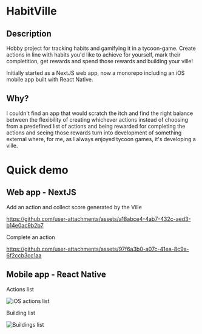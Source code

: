 # HabitVille

## Description

Hobby project for tracking habits and gamifying it in a tycoon-game. Create actions in line with habits you'd like to achieve for yourself, mark their completition, get rewards and spend those rewards and building your ville!

Initially started as a NextJS web app, now a monorepo including an iOS mobile app built with React Native.

## Why?

I couldn't find an app that would scratch the itch and find the right balance between the flexibility of creating whichever actions instead of choosing from a predefined list of actions and being rewarded for completing the actions and seeing those rewards turn into development of something external where, for me, as I always enjoyed tycoon games, it's developing a ville.

# Quick demo

## Web app - NextJS

Add an action and collect score generated by the Ville

https://github.com/user-attachments/assets/a18abce4-4ab7-432c-aed3-b14e0ac9b2b7

Complete an action

https://github.com/user-attachments/assets/97f6a3b0-a07c-41ea-8c9a-6f2ccb3cc1aa

## Mobile app - React Native

Actions list

![iOS actions list](https://github.com/user-attachments/assets/997d9cf7-880e-4ea7-8bc4-1774cd4a99b4)

Building list

![Buildings list](https://github.com/user-attachments/assets/e9b7988c-8188-47c7-89b1-4fec3af1275c)
